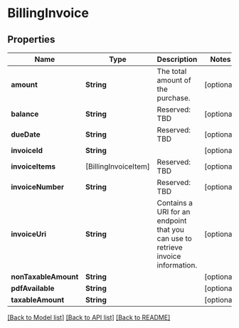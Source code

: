 # BillingInvoice

## Properties
Name | Type | Description | Notes
------------ | ------------- | ------------- | -------------
**amount** | **String** | The total amount of the purchase. | [optional] 
**balance** | **String** | Reserved: TBD | [optional] 
**dueDate** | **String** | Reserved: TBD | [optional] 
**invoiceId** | **String** |  | [optional] 
**invoiceItems** | [BillingInvoiceItem] | Reserved: TBD | [optional] 
**invoiceNumber** | **String** | Reserved: TBD | [optional] 
**invoiceUri** | **String** | Contains a URI for an endpoint that you can use to retrieve invoice information. | [optional] 
**nonTaxableAmount** | **String** |  | [optional] 
**pdfAvailable** | **String** |  | [optional] 
**taxableAmount** | **String** |  | [optional] 

[[Back to Model list]](../README.md#documentation-for-models) [[Back to API list]](../README.md#documentation-for-api-endpoints) [[Back to README]](../README.md)


